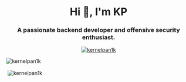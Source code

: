 <h1 align="center">Hi 👋, I'm KP</h1>
<h3 align="center">A passionate backend developer and offensive security enthusiast.</h3>

<p align="center"> <a href=""><img src="https://github-profile-trophy.vercel.app/?username=kernelpan1k" alt="kernelpan1k" /></a> </p>


<p><img align="center" src="https://github-readme-stats.vercel.app/api/top-langs?username=kernelpan1k&show_icons=true&locale=en&layout=compact" alt="kernelpan1k" /></p>

<p>&nbsp;<img align="center" src="https://github-readme-stats.vercel.app/api?username=kernelpan1k&show_icons=true&locale=en" alt="kernelpan1k" /></p>

